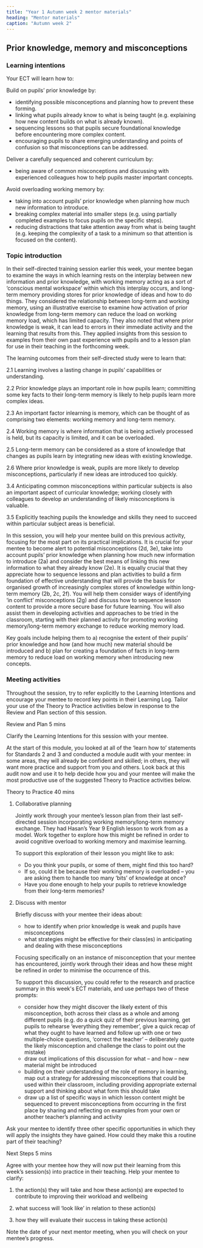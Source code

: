 ```yaml
---
title: "Year 1 Autumn week 2 mentor materials"
heading: "Mentor materials"
caption: "Autumn week 2"
---
```


## Prior knowledge, memory and misconceptions

### Learning intentions

Your ECT will learn how to:

Build on pupils’ prior knowledge by:

- identifying possible misconceptions and planning how to prevent these forming.
- linking what pupils already know to what is being taught (e.g. explaining how new content builds on what is already known).
- sequencing lessons so that pupils secure foundational knowledge before encountering more complex content.
- encouraging pupils to share emerging understanding and points of confusion so that misconceptions can be addressed.

Deliver a carefully sequenced and coherent curriculum by:

- being aware of common misconceptions and discussing with experienced colleagues how to help pupils master important concepts.

Avoid overloading working memory by:

- taking into account pupils’ prior knowledge when planning how much new information to introduce.
- breaking complex material into smaller steps (e.g. using partially completed examples to focus pupils on the specific steps).
- reducing distractions that take attention away from what is being taught (e.g. keeping the complexity of a task to a minimum so that attention is focused on the content).

### Topic introduction

In their self-directed training session earlier this week, your mentee began to examine the ways in which learning rests on the interplay between new information and prior knowledge, with working memory acting as a sort of ‘conscious mental workspace’ within which this interplay occurs, and long-term memory providing stores for prior knowledge of ideas and how to do things. They considered the relationship between long-term and working memory, using an illustrative exercise to examine how activation of prior knowledge from long-term memory can reduce the load on working memory load, which has limited capacity. They also noted that where prior knowledge is weak, it can lead to errors in their immediate activity and the learning that results from this. They applied insights from this session to examples from their own past experience with pupils and to a lesson plan for use in their teaching in the forthcoming week.

The learning outcomes from their self-directed study were to learn that:

2.1 Learning involves a lasting change in pupils’ capabilities or understanding.

2.2 Prior knowledge plays an important role in how pupils learn; committing some key facts to their long-term memory is likely to help pupils learn more complex ideas.

2.3 An important factor inlearning is memory, which can be thought of as comprising two elements: working memory and long-term memory.

2.4 Working memory is where information that is being actively processed is held, but its capacity is limited, and it can be overloaded.

2.5 Long-term memory can be considered as a store of knowledge that changes as pupils learn by integrating new ideas with existing knowledge.

2.6 Where prior knowledge is weak, pupils are more likely to develop misconceptions, particularly if new ideas are introduced too quickly.

3.4 Anticipating common misconceptions within particular subjects is also an important aspect of curricular knowledge; working closely with colleagues to develop an understanding of likely misconceptions is valuable.

3.5 Explicitly teaching pupils the knowledge and skills they need to succeed within particular subject areas is beneficial.

In this session, you will help your mentee build on this previous activity, focusing for the most part on its practical implications. It is crucial for your mentee to become alert to potential misconceptions (2d, 3e), take into account pupils’ prior knowledge when planning how much new information to introduce (2a) and consider the best means of linking this new information to what they already know (2e). It is equally crucial that they appreciate how to sequence lessons and plan activities to build a firm foundation of effective understanding that will provide the basis for organised growth of increasingly complex stores of knowledge within long-term memory (2b, 2c, 2f). You will help them consider ways of identifying ‘in conflict’ misconceptions (2g) and discuss how to sequence lesson content to provide a more secure base for future learning. You will also assist them in developing activities and approaches to be tried in the classroom, starting with their planned activity for promoting working memory/long-term memory exchange to reduce working memory load.

Key goals include helping them to a) recognise the extent of their pupils’ prior knowledge and how (and how much) new material should be introduced and b) plan for creating a foundation of facts in long-term memory to reduce load on working memory when introducing new concepts.

### Meeting activities

Throughout the session, try to refer explicitly to the Learning Intentions and encourage your mentee to record key points in their Learning Log. Tailor your use of the Theory to Practice activities below in response to the Review and Plan section of this session.

Review and Plan 5 mins

Clarify the Learning Intentions for this session with your mentee.

At the start of this module, you looked at all of the ‘learn how to’ statements for Standards 2 and 3 and conducted a module audit with your mentee: in some areas, they will already be confident and skilled; in others, they will want more practice and support from you and others. Look back at this audit now and use it to help decide how you and your mentee will make the most productive use of the suggested Theory to Practice activities below.

Theory to Practice 40 mins

1. Collaborative planning

   Jointly work through your mentee’s lesson plan from their last self-directed session incorporating working memory/long-term memory exchange. They had Hasan’s Year 9 English lesson to work from as a model. Work together to explore how this might be refined in order to avoid cognitive overload to working memory and maximise learning.

   To support this exploration of their lesson you might like to ask:

   - Do you think your pupils, or some of them, might find this too hard?
   - If so, could it be because their working memory is overloaded – you are asking them to handle too many ‘bits’ of knowledge at once?
   - Have you done enough to help your pupils to retrieve knowledge from their long-term memories?

2. Discuss with mentor

   Briefly discuss with your mentee their ideas about:

   - how to identify when prior knowledge is weak and pupils have misconceptions
   - what strategies might be effective for their class(es) in anticipating and dealing with these misconceptions

   Focusing specifically on an instance of misconception that your mentee has encountered, jointly work through their ideas and how these might be refined in order to minimise the occurrence of this.

   To support this discussion, you could refer to the research and practice summary in this week's ECT materials, and use perhaps two of these prompts:

   - consider how they might discover the likely extent of this misconception, both across their class as a whole and among different pupils (e.g. do a quick quiz of their previous learning, get pupils to rehearse ‘everything they remember’, give a quick recap of what they ought to have learned and follow up with one or two multiple-choice questions, ‘correct the teacher’ – deliberately quote the likely misconception and challenge the class to point out the mistake)
   - draw out implications of this discussion for what – and how – new material might be introduced
   - building on their understanding of the role of memory in learning, map out a strategy for addressing misconceptions that could be used within their classroom, including providing appropriate external support and thinking about what form this should take
   - draw up a list of specific ways in which lesson content might be sequenced to prevent misconceptions from occurring in the first place by sharing and reflecting on examples from your own or another teacher’s planning and activity

Ask your mentee to identify three other specific opportunities in which they will apply the insights they have gained. How could they make this a routine part of their teaching?

Next Steps 5 mins

Agree with your mentee how they will now put their learning from this week’s session(s) into practice in their teaching. Help your mentee to clarify:

1. the action(s) they will take and how these action(s) are expected to contribute to improving their workload and wellbeing

2. what success will ‘look like’ in relation to these action(s)

3. how they will evaluate their success in taking these action(s)

Note the date of your next mentor meeting, when you will check on your mentee’s progress.
